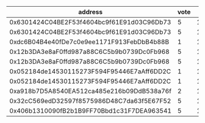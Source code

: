 address|vote|timestamp|signature
---|---|---|---
0x6301424C04BE2F53f4604bc9f61E91d03C96Db73|5|1614087222|0xca6678a29fc83234540d9cb0b8d0b58fe0a74d2aa925b085b23fcd139ea401d02069f5c86a7b0570e5722935b9fa6e857e6f1faa57a47553d34f4a11021d36581c
0x6301424C04BE2F53f4604bc9f61E91d03C96Db73|5|1614087254|0xdd9a3c60f4024ab9f83dd48ed84f97f6d9100fd2639c420b8c3e5b13dba168fb579c2b065be8b668e5f7bcc419a625339407fef4078b415cd1f8257993f91cc01c
0xdc6B04B4e40fDe7c0e9ee1171F913FebDbB4b88B|1|1614088515|0xba5ded8eaeba7bd1a2593e3cdeb08f311ad7aecc1e9cbd85e12ef625246b85ab2f18e77f940d01edc07b671549699caaf9a7f0526dc7b240dc927f07db7d2ff71c
0x12b3DA3e8aF0ffd987a88C6C5b9b0739Dc0Fb968|5|1614092055|0x8a4c1054cfb42bedd0fcf28cbf68c9c531479a89f16faf36264b3369048d3b1723dbc58691581491193bc064af6395602b29c443b001749b229fd3ec77171bfb1b
0x12b3DA3e8aF0ffd987a88C6C5b9b0739Dc0Fb968|5|1614092075|0xc5d32eebfbdfd60d2632d6ce6757be8c58e9518baafc4881864d8a056dd332ca797d7e0129e7fb5f1c431f1cc3ea49d3c7dd75c3774d6c06b3d71d450bdc98251c
0x052184de14530115273F594F95446E7aAff6DD2C|1|1614102443|0x5997b79c1bd0057339c1088ab4f22df5da9f44e76f611dfcff62f2830d178b893acb92525f07e2b852e731428bb60d7d9c497ded5c169c74d2a5286c0800883b1b
0x052184de14530115273F594F95446E7aAff6DD2C|1|1614102462|0x476f938eb7b74c667e645ac173a8fbf2a0d5dc983aa490dd859713cd7499f0cd1dd7dd11ecd43ac801fc07fa7638819a08925a235873f5c4f78017944584663b1c
0xa918b7D5A8540EA512ca485e216b09DdB538a76f|2|1614120037|0x50697380e0c051063247717785f49a72edc8c4e9dcb828c6a4d9ed28bfcb6b79573c9047fd9234a74cee6229956b1086e7dad2236a5735ba8f2993a7f86831e81c
0x32cC569edD32597f8575986D48C7da63f5E67F52|5|1614136499|0x796559ca2be3b499321431089578b25596cfd5eea6cb5185af7952521fae291426e4b5be4d270e002e223a80966825af645fc2079890dcb355e2fa3a8e6276fb1b
0x406b1310090fB2b1B9FF70Bbd1c31F7DEA963541|5|1614136885|0x3a77a0e1b5353b22d24bf548d0b74866c160119fef811ecbad311fd4d008649f070b861f615fa6440b55c5ea5951a23a632fc6250f55b5411553779b1495eb6d1b